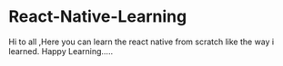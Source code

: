 # React-Native-Learning

Hi to all ,Here you can learn the react native from scratch like the way i learned.
Happy Learning.....
